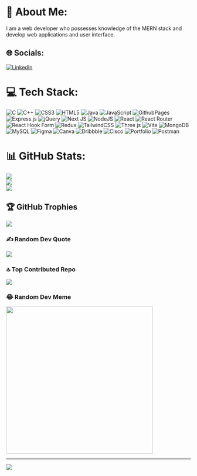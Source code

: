 # 💫 About Me:
I am a web developer who possesses knowledge of the MERN stack and develop web applications and user interface.


## 🌐 Socials:
[![LinkedIn](https://img.shields.io/badge/LinkedIn-%230077B5.svg?logo=linkedin&logoColor=white)](https://linkedin.com/in/piyush-kumar-b79ab4210) 

# 💻 Tech Stack:
![C](https://img.shields.io/badge/c-%2300599C.svg?style=plastic&logo=c&logoColor=white) ![C++](https://img.shields.io/badge/c++-%2300599C.svg?style=plastic&logo=c%2B%2B&logoColor=white) ![CSS3](https://img.shields.io/badge/css3-%231572B6.svg?style=plastic&logo=css3&logoColor=white) ![HTML5](https://img.shields.io/badge/html5-%23E34F26.svg?style=plastic&logo=html5&logoColor=white) ![Java](https://img.shields.io/badge/java-%23ED8B00.svg?style=plastic&logo=openjdk&logoColor=white) ![JavaScript](https://img.shields.io/badge/javascript-%23323330.svg?style=plastic&logo=javascript&logoColor=%23F7DF1E) ![GithubPages](https://img.shields.io/badge/github%20pages-121013?style=plastic&logo=github&logoColor=white) ![Express.js](https://img.shields.io/badge/express.js-%23404d59.svg?style=plastic&logo=express&logoColor=%2361DAFB) ![jQuery](https://img.shields.io/badge/jquery-%230769AD.svg?style=plastic&logo=jquery&logoColor=white) ![Next JS](https://img.shields.io/badge/Next-black?style=plastic&logo=next.js&logoColor=white) ![NodeJS](https://img.shields.io/badge/node.js-6DA55F?style=plastic&logo=node.js&logoColor=white) ![React](https://img.shields.io/badge/react-%2320232a.svg?style=plastic&logo=react&logoColor=%2361DAFB) ![React Router](https://img.shields.io/badge/React_Router-CA4245?style=plastic&logo=react-router&logoColor=white) ![React Hook Form](https://img.shields.io/badge/React%20Hook%20Form-%23EC5990.svg?style=plastic&logo=reacthookform&logoColor=white) ![Redux](https://img.shields.io/badge/redux-%23593d88.svg?style=plastic&logo=redux&logoColor=white) ![TailwindCSS](https://img.shields.io/badge/tailwindcss-%2338B2AC.svg?style=plastic&logo=tailwind-css&logoColor=white) ![Three js](https://img.shields.io/badge/threejs-black?style=plastic&logo=three.js&logoColor=white) ![Vite](https://img.shields.io/badge/vite-%23646CFF.svg?style=plastic&logo=vite&logoColor=white) ![MongoDB](https://img.shields.io/badge/MongoDB-%234ea94b.svg?style=plastic&logo=mongodb&logoColor=white) ![MySQL](https://img.shields.io/badge/mysql-%2300000f.svg?style=plastic&logo=mysql&logoColor=white) ![Figma](https://img.shields.io/badge/figma-%23F24E1E.svg?style=plastic&logo=figma&logoColor=white) ![Canva](https://img.shields.io/badge/Canva-%2300C4CC.svg?style=plastic&logo=Canva&logoColor=white) ![Dribbble](https://img.shields.io/badge/Dribbble-EA4C89?style=plastic&logo=dribbble&logoColor=white) ![Cisco](https://img.shields.io/badge/cisco-%23049fd9.svg?style=plastic&logo=cisco&logoColor=black) ![Portfolio](https://img.shields.io/badge/Portfolio-%23000000.svg?style=plastic&logo=firefox&logoColor=#FF7139) ![Postman](https://img.shields.io/badge/Postman-FF6C37?style=plastic&logo=postman&logoColor=white)
# 📊 GitHub Stats:
![](https://github-readme-stats.vercel.app/api?username=piyush121728&theme=dark&hide_border=false&include_all_commits=false&count_private=false)<br/>
![](https://github-readme-streak-stats.herokuapp.com/?user=piyush121728&theme=dark&hide_border=false)<br/>
![](https://github-readme-stats.vercel.app/api/top-langs/?username=piyush121728&theme=dark&hide_border=false&include_all_commits=false&count_private=false&layout=compact)

## 🏆 GitHub Trophies
![](https://github-profile-trophy.vercel.app/?username=piyush121728&theme=radical&no-frame=false&no-bg=true&margin-w=4)

### ✍️ Random Dev Quote
![](https://quotes-github-readme.vercel.app/api?type=horizontal&theme=radical)

### 🔝 Top Contributed Repo
![](https://github-contributor-stats.vercel.app/api?username=piyush121728&limit=5&theme=dark&combine_all_yearly_contributions=true)

### 😂 Random Dev Meme
<img src='https://randommeme-five.vercel.app/' style="height: 400px;"/>

---
[![](https://visitcount.itsvg.in/api?id=piyush121728&icon=0&color=0)](https://visitcount.itsvg.in)

<!-- Proudly created with GPRM ( https://gprm.itsvg.in ) -->
